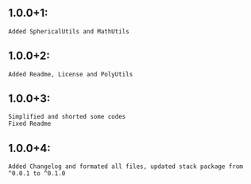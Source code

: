 ## 1.0.0+1:
    Added SphericalUtils and MathUtils

## 1.0.0+2:
    Added Readme, License and PolyUtils

## 1.0.0+3:
    Simplified and shorted some codes
    Fixed Readme

## 1.0.0+4:
    Added Changelog and formated all files, updated stack package from ^0.0.1 to ^0.1.0